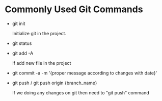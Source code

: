 # Commonly Used Git Commands

 - git init
   
     Initialize git in the project.
   
 - git status

 - git add -A

     If add new file in the project
 
 - git commit -a -m '{proper message according to changes with date}'

 - git push  / git push origin {branch_name}

     If we doing any changes on git then need to "git push" command



  
